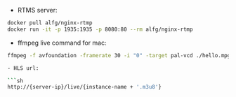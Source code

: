 - RTMS server:

```sh
docker pull alfg/nginx-rtmp
docker run -it -p 1935:1935 -p 8080:80 --rm alfg/nginx-rtmp
```

- ffmpeg live command for mac:

```sh
ffmpeg -f avfoundation -framerate 30 -i "0" -target pal-vcd ./hello.mpg -f flv rtmp://{server-ip}/stream/{instance-name}```

- HLS url:

```sh
http://{server-ip}/live/{instance-name + '.m3u8'}
```
